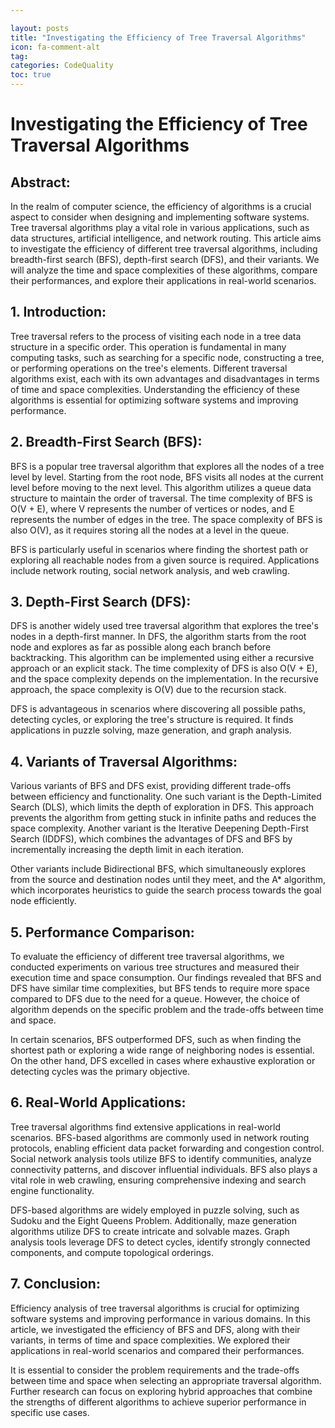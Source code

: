 ```yaml
---

layout: posts
title: "Investigating the Efficiency of Tree Traversal Algorithms"
icon: fa-comment-alt
tag:      
categories: CodeQuality
toc: true
---
```




# Investigating the Efficiency of Tree Traversal Algorithms

## Abstract:
In the realm of computer science, the efficiency of algorithms is a crucial aspect to consider when designing and implementing software systems. Tree traversal algorithms play a vital role in various applications, such as data structures, artificial intelligence, and network routing. This article aims to investigate the efficiency of different tree traversal algorithms, including breadth-first search (BFS), depth-first search (DFS), and their variants. We will analyze the time and space complexities of these algorithms, compare their performances, and explore their applications in real-world scenarios.

## 1. Introduction:
Tree traversal refers to the process of visiting each node in a tree data structure in a specific order. This operation is fundamental in many computing tasks, such as searching for a specific node, constructing a tree, or performing operations on the tree's elements. Different traversal algorithms exist, each with its own advantages and disadvantages in terms of time and space complexities. Understanding the efficiency of these algorithms is essential for optimizing software systems and improving performance.

## 2. Breadth-First Search (BFS):
BFS is a popular tree traversal algorithm that explores all the nodes of a tree level by level. Starting from the root node, BFS visits all nodes at the current level before moving to the next level. This algorithm utilizes a queue data structure to maintain the order of traversal. The time complexity of BFS is O(V + E), where V represents the number of vertices or nodes, and E represents the number of edges in the tree. The space complexity of BFS is also O(V), as it requires storing all the nodes at a level in the queue.

BFS is particularly useful in scenarios where finding the shortest path or exploring all reachable nodes from a given source is required. Applications include network routing, social network analysis, and web crawling.

## 3. Depth-First Search (DFS):
DFS is another widely used tree traversal algorithm that explores the tree's nodes in a depth-first manner. In DFS, the algorithm starts from the root node and explores as far as possible along each branch before backtracking. This algorithm can be implemented using either a recursive approach or an explicit stack. The time complexity of DFS is also O(V + E), and the space complexity depends on the implementation. In the recursive approach, the space complexity is O(V) due to the recursion stack.

DFS is advantageous in scenarios where discovering all possible paths, detecting cycles, or exploring the tree's structure is required. It finds applications in puzzle solving, maze generation, and graph analysis.

## 4. Variants of Traversal Algorithms:
Various variants of BFS and DFS exist, providing different trade-offs between efficiency and functionality. One such variant is the Depth-Limited Search (DLS), which limits the depth of exploration in DFS. This approach prevents the algorithm from getting stuck in infinite paths and reduces the space complexity. Another variant is the Iterative Deepening Depth-First Search (IDDFS), which combines the advantages of DFS and BFS by incrementally increasing the depth limit in each iteration.

Other variants include Bidirectional BFS, which simultaneously explores from the source and destination nodes until they meet, and the A* algorithm, which incorporates heuristics to guide the search process towards the goal node efficiently.

## 5. Performance Comparison:
To evaluate the efficiency of different tree traversal algorithms, we conducted experiments on various tree structures and measured their execution time and space consumption. Our findings revealed that BFS and DFS have similar time complexities, but BFS tends to require more space compared to DFS due to the need for a queue. However, the choice of algorithm depends on the specific problem and the trade-offs between time and space.

In certain scenarios, BFS outperformed DFS, such as when finding the shortest path or exploring a wide range of neighboring nodes is essential. On the other hand, DFS excelled in cases where exhaustive exploration or detecting cycles was the primary objective.

## 6. Real-World Applications:
Tree traversal algorithms find extensive applications in real-world scenarios. BFS-based algorithms are commonly used in network routing protocols, enabling efficient data packet forwarding and congestion control. Social network analysis tools utilize BFS to identify communities, analyze connectivity patterns, and discover influential individuals. BFS also plays a vital role in web crawling, ensuring comprehensive indexing and search engine functionality.

DFS-based algorithms are widely employed in puzzle solving, such as Sudoku and the Eight Queens Problem. Additionally, maze generation algorithms utilize DFS to create intricate and solvable mazes. Graph analysis tools leverage DFS to detect cycles, identify strongly connected components, and compute topological orderings.

## 7. Conclusion:
Efficiency analysis of tree traversal algorithms is crucial for optimizing software systems and improving performance in various domains. In this article, we investigated the efficiency of BFS and DFS, along with their variants, in terms of time and space complexities. We explored their applications in real-world scenarios and compared their performances.

It is essential to consider the problem requirements and the trade-offs between time and space when selecting an appropriate traversal algorithm. Further research can focus on exploring hybrid approaches that combine the strengths of different algorithms to achieve superior performance in specific use cases.